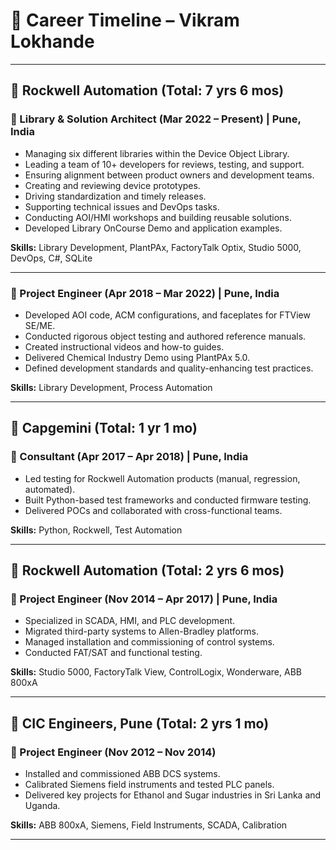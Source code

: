 
# 🧭 Career Timeline – Vikram Lokhande

---

## 🏢 Rockwell Automation (Total: 7 yrs 6 mos)

### 📌 Library & Solution Architect (Mar 2022 – Present) | Pune, India
- Managing six different libraries within the Device Object Library.
- Leading a team of 10+ developers for reviews, testing, and support.
- Ensuring alignment between product owners and development teams.
- Creating and reviewing device prototypes.
- Driving standardization and timely releases.
- Supporting technical issues and DevOps tasks.
- Conducting AOI/HMI workshops and building reusable solutions.
- Developed Library OnCourse Demo and application examples.

**Skills:** Library Development, PlantPAx, FactoryTalk Optix, Studio 5000, DevOps, C#, SQLite

---

### 📌 Project Engineer (Apr 2018 – Mar 2022) | Pune, India
- Developed AOI code, ACM configurations, and faceplates for FTView SE/ME.
- Conducted rigorous object testing and authored reference manuals.
- Created instructional videos and how-to guides.
- Delivered Chemical Industry Demo using PlantPAx 5.0.
- Defined development standards and quality-enhancing test practices.

**Skills:** Library Development, Process Automation

---

## 🏢 Capgemini (Total: 1 yr 1 mo)

### 📌 Consultant (Apr 2017 – Apr 2018) | Pune, India
- Led testing for Rockwell Automation products (manual, regression, automated).
- Built Python-based test frameworks and conducted firmware testing.
- Delivered POCs and collaborated with cross-functional teams.

**Skills:** Python, Rockwell, Test Automation

---

## 🏢 Rockwell Automation (Total: 2 yrs 6 mos)

### 📌 Project Engineer (Nov 2014 – Apr 2017) | Pune, India
- Specialized in SCADA, HMI, and PLC development.
- Migrated third-party systems to Allen-Bradley platforms.
- Managed installation and commissioning of control systems.
- Conducted FAT/SAT and functional testing.

**Skills:** Studio 5000, FactoryTalk View, ControlLogix, Wonderware, ABB 800xA

---

## 🏢 CIC Engineers, Pune (Total: 2 yrs 1 mo)

### 📌 Project Engineer (Nov 2012 – Nov 2014)
- Installed and commissioned ABB DCS systems.
- Calibrated Siemens field instruments and tested PLC panels.
- Delivered key projects for Ethanol and Sugar industries in Sri Lanka and Uganda.

**Skills:** ABB 800xA, Siemens, Field Instruments, SCADA, Calibration

---
